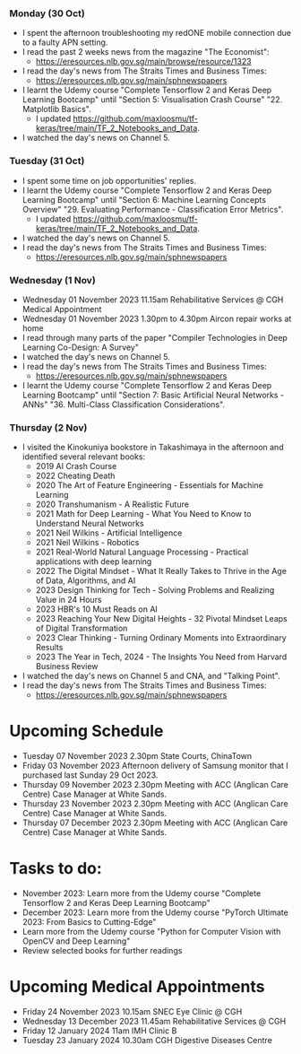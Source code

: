 ### Monday (30 Oct)
- I spent the afternoon troubleshooting my redONE mobile connection due to a faulty APN setting.
- I read the past 2 weeks news from the magazine "The Economist":
    - https://eresources.nlb.gov.sg/main/browse/resource/1323
- I read the day's news from The Straits Times and Business Times:
    - https://eresources.nlb.gov.sg/main/sphnewspapers
- I learnt the Udemy course "Complete Tensorflow 2 and Keras Deep Learning Bootcamp" until "Section 5: Visualisation Crash Course" "22. Matplotlib Basics".
    - I updated https://github.com/maxloosmu/tf-keras/tree/main/TF_2_Notebooks_and_Data.
- I watched the day's news on Channel 5.

### Tuesday (31 Oct)
- I spent some time on job opportunities' replies.
- I learnt the Udemy course "Complete Tensorflow 2 and Keras Deep Learning Bootcamp" until "Section 6: Machine Learning Concepts Overview" "29. Evaluating Performance - Classification Error Metrics".
    - I updated https://github.com/maxloosmu/tf-keras/tree/main/TF_2_Notebooks_and_Data.
- I watched the day's news on Channel 5.
- I read the day's news from The Straits Times and Business Times:
    - https://eresources.nlb.gov.sg/main/sphnewspapers

### Wednesday (1 Nov)
- Wednesday 01 November 2023 11.15am Rehabilitative Services @ CGH Medical Appointment
- Wednesday 01 November 2023 1.30pm to 4.30pm Aircon repair works at home
- I read through many parts of the paper "Compiler Technologies in Deep Learning Co-Design: A Survey"
- I watched the day's news on Channel 5.
- I read the day's news from The Straits Times and Business Times:
    - https://eresources.nlb.gov.sg/main/sphnewspapers
- I learnt the Udemy course "Complete Tensorflow 2 and Keras Deep Learning Bootcamp" until "Section 7: Basic Artificial Neural Networks - ANNs" "36. Multi-Class Classification Considerations".

### Thursday (2 Nov)
- I visited the Kinokuniya bookstore in Takashimaya in the afternoon and identified several relevant books:
    - 2019 AI Crash Course
    - 2022 Cheating Death
    - 2020 The Art of Feature Engineering - Essentials for Machine Learning
    - 2020 Transhumanism - A Realistic Future
    - 2021 Math for Deep Learning - What You Need to Know to Understand Neural Networks
    - 2021 Neil Wilkins - Artificial Intelligence
    - 2021 Neil Wilkins - Robotics
    - 2021 Real-World Natural Language Processing - Practical applications with deep learning
    - 2022 The Digital Mindset - What It Really Takes to Thrive in the Age of Data, Algorithms, and AI
    - 2023 Design Thinking for Tech - Solving Problems and Realizing Value in 24 Hours
    - 2023 HBR's 10 Must Reads on AI
    - 2023 Reaching Your New Digital Heights - 32 Pivotal Mindset Leaps of Digital Transformation
    - 2023 Clear Thinking - Turning Ordinary Moments into Extraordinary Results
    - 2023 The Year in Tech, 2024 - The Insights You Need from Harvard Business Review
- I watched the day's news on Channel 5 and CNA, and "Talking Point".
- I read the day's news from The Straits Times and Business Times:
    - https://eresources.nlb.gov.sg/main/sphnewspapers



# Upcoming Schedule
- Tuesday 07 November 2023 2.30pm State Courts, ChinaTown
- Friday 03 November 2023 Afternoon delivery of Samsung monitor that I purchased last Sunday 29 Oct 2023.
- Thursday 09 November 2023 2.30pm Meeting with ACC (Anglican Care Centre) Case Manager at White Sands.
- Thursday 23 November 2023 2.30pm Meeting with ACC (Anglican Care Centre) Case Manager at White Sands.
- Thursday 07 December 2023 2.30pm Meeting with ACC (Anglican Care Centre) Case Manager at White Sands.

# Tasks to do:
- November 2023: Learn more from the Udemy course "Complete Tensorflow 2 and Keras Deep Learning Bootcamp"
- December 2023: Learn more from the Udemy course "PyTorch Ultimate 2023: From Basics to Cutting-Edge"
- Learn more from the Udemy course "Python for Computer Vision with OpenCV and Deep Learning"
- Review selected books for further readings

# Upcoming Medical Appointments
- Friday 24 November 2023 10.15am SNEC Eye Clinic @ CGH
- Wednesday 13 December 2023 11.45am Rehabilitative Services @ CGH
- Friday 12 January 2024 11am IMH Clinic B
- Tuesday 23 January 2024 10.30am CGH Digestive Diseases Centre
